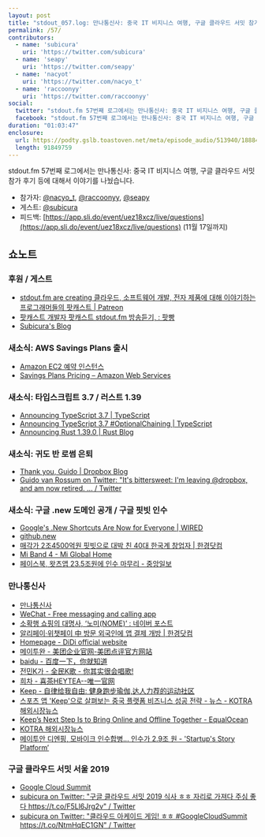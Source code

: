 ```yaml
---
layout: post
title: "stdout_057.log: 만나통신사: 중국 IT 비지니스 여행, 구글 클라우드 서밋 참가 후기"
permalink: /57/
contributors:
  - name: 'subicura'
    uri: 'https://twitter.com/subicura'
  - name: 'seapy'
    uri: 'https://twitter.com/seapy'
  - name: 'nacyot'
    uri: 'https://twitter.com/nacyo_t'
  - name: 'raccoonyy'
    uri: 'https://twitter.com/raccoonyy'
social:
  twitter: "stdout.fm 57번째 로그에서는 만나통신사: 중국 IT 비지니스 여행, 구글 클라우드 서밋 참가 후기 등에 대해서 이야기를 나눴습니다."
  facebook: "stdout.fm 57번째 로그에서는 만나통신사: 중국 IT 비지니스 여행, 구글 클라우드 서밋 참가 후기 등에 대해서 이야기를 나눴습니다."
duration: "01:03:47"
enclosure:
  url: https://podty.gslb.toastoven.net/meta/episode_audio/513940/188843_1573435531430.mp3
  length: 91849759
---
```


stdout.fm 57번째 로그에서는 만나통신사: 중국 IT 비지니스 여행, 구글 클라우드 서밋 참가 후기 등에 대해서 이야기를 나눴습니다.

* 참가자: [@nacyo_t][nac], [@raccoonyy][rac], [@seapy][seapy]
* 게스트: [@subicura][sub]
* 피드백: [https://app.sli.do/event/uez18xcz/live/questions](https://app.sli.do/event/uez18xcz/live/questions) (11월 17일까지)

[sub]: https://twitter.com/subicura
[nac]: https://twitter.com/nacyo_t
[rac]: https://twitter.com/raccoonyy
[seapy]: https://twitter.com/seapy

## 쇼노트

### 후원 / 게스트
* [stdout.fm are creating 클라우드, 소프트웨어 개발, 전자 제품에 대해 이야기하는 프로그래머들의 팟캐스트 \| Patreon](https://www.patreon.com/stdoutfm)
* [팟캐스트 개발자 팟캐스트 stdout.fm 방송듣기, : 팟빵](http://www.podbbang.com/ch/1768796)
* [Subicura's Blog](https://subicura.com/)

### 새소식: AWS Savings Plans 출시
* [Amazon EC2 예약 인스턴스](https://aws.amazon.com/ko/ec2/pricing/reserved-instances/)
* [Savings Plans Pricing – Amazon Web Services](https://aws.amazon.com/ko/savingsplans/pricing/)

### 새소식: 타입스크립트 3.7 / 러스트 1.39
* [Announcing TypeScript 3.7 \| TypeScript](https://devblogs.microsoft.com/typescript/announcing-typescript-3-7/)
* [Announcing TypeScript 3.7 #OptionalChaining \| TypeScript](https://devblogs.microsoft.com/typescript/announcing-typescript-3-7/#optional-chaining)
* [Announcing Rust 1.39.0 \| Rust Blog](https://blog.rust-lang.org/2019/11/07/Rust-1.39.0.html)

### 새소식: 귀도 반 로썸 은퇴
* [Thank you, Guido \| Dropbox Blog](https://blog.dropbox.com/topics/company/thank-you--guido)
* [Guido van Rossum on Twitter: "It's bittersweet: I'm leaving @dropbox, and am now retired. ... / Twitter](https://twitter.com/gvanrossum/status/1189546865114529792)

### 새소식: 구글 .new 도메인 공개 / 구글 핏빗 인수
* [Google's .New Shortcuts Are Now for Everyone \| WIRED](https://www.wired.com/story/google-new-shortcuts-are-now-for-everyone/)
* [github.new](https://github.new)
* [매각가 2조4500억원 핏빗으로 대박 친 40대 한국계 창업자 \| 한경닷컴](https://www.hankyung.com/international/article/2019110308591)
* [Mi Band 4 - Mi Global Home](https://www.mi.com/global/mi-smart-band-4)
* [페이스북, 왓츠앱 23.5조원에 인수 마무리 - 중앙일보](https://news.joins.com/article/16046631)

### 만나통신사
* [만나통신사](https://mannachina.modoo.at/)
* [WeChat - Free messaging and calling app](https://www.wechat.com/ko)
* [소확행 쇼핑의 대명사, ‘노미(NOME)’ : 네이버 포스트](https://post.naver.com/viewer/postView.nhn?volumeNo=18382898&memberNo=32660183)
* [알리페이·위챗페이 中 방문 외국인에 앱 결제 개방 \| 한경닷컴](https://www.hankyung.com/economy/article/201911069275Y)
* [Homepage - DiDi official website](https://www.didiglobal.com/)
* [메이투완 - 美团企业官网-美团点评官方网站](https://about.meituan.com/home)
* [baidu - 百度一下，你就知道](https://www.baidu.com/)
* [전민K가 - 全民K歌 - 你其实很会唱歌!](https://kg.qq.com/)
* [희차 - 喜茶HEYTEA--唯一官网](https://www.heytea.com/)
* [Keep - 自律给我自由: 健身跑步瑜伽,达人力荐的运动社区](https://www.gotokeep.com/)
* [스포츠 앱 'Keep'으로 살펴보는 중국 플랫폼 비즈니스 성공 전략 - 뉴스 - KOTRA 해외시장뉴스](http://news.kotra.or.kr/user/globalAllBbs/kotranews/album/2/globalBbsDataAllView.do?dataIdx=175765)
* [Keep’s Next Step Is to Bring Online and Offline Together - EqualOcean](https://equalocean.com/internet/20190114-keeps-next-step-is-to-bring-online-and-offline-together)
* [KOTRA 해외시장뉴스](http://news.kotra.or.kr/kotranews/index.do)
* [메이투안 디엔핑, 모바이크 인수합병... 인수가 2.9조 원 - 'Startup's Story Platform’](https://platum.kr/archives/98267)

### 구글 클라우드 서밋 서울 2019
* [Google Cloud Summit](https://inthecloud.withgoogle.com/summit-sel-19/home.html?summit=globalpage)
* [subicura on Twitter: "구글 클라우드 서밋 2019 식사 ㅎㅎ 자리로 가져다 주심 좋다 https://t.co/F5Ll6Jrg2v" / Twitter](https://twitter.com/subicura/status/1191923255302447104)
* [subicura on Twitter: "클라우드 아케이드 게임! ㅎㅎ #GoogleCloudSummit https://t.co/NtmHqEC1GN" / Twitter](https://twitter.com/subicura/status/1191973240039759872)
